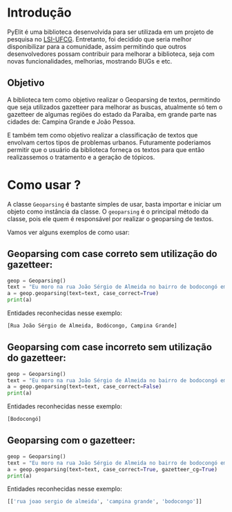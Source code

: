 # Introdução

PyElit é uma biblioteca desenvolvida para ser utilizada em um projeto de pesquisa no [LSI-UFCG](https://sites.google.com/view/lsi-ufcg). Entretanto, foi decidido que seria melhor disponibilizar para a comunidade, assim permitindo que outros desenvolvedores possam contribuir para melhorar a biblioteca, seja com novas funcionalidades, melhorias, mostrando BUGs e etc.

## Objetivo

A biblioteca tem como objetivo realizar o Geoparsing de textos, permitindo que seja utilizados gazetteer para melhorar as buscas, atualmente só tem o gazetteer de algumas regiões do estado da Paraíba, em grande parte nas cidades de: Campina Grande e João Pessoa.

E também tem como objetivo realizar a classificação de textos que envolvam certos tipos de problemas urbanos. Futuramente poderiamos permitir que o usuário da biblioteca forneça os textos para que então realizassemos o tratamento e a geração de tópicos.

# Como usar ?

A classe `Geoparsing` é bastante simples de usar, basta importar e iniciar um objeto como instância da classe.
O `geoparsing` é o principal método da classe, pois ele quem é responsável por realizar o geoparsing de textos.

Vamos ver alguns exemplos de como usar:

## Geoparsing com case correto **sem** utilização do gazetteer:

```python
geop = Geoparsing()
text = "Eu moro na rua João Sérgio de Almeida no bairro de bodocongó em Campina Grande."
a = geop.geoparsing(text=text, case_correct=True)
print(a)
```

Entidades reconhecidas nesse exemplo:

```python
[Rua João Sérgio de Almeida, Bodócongo, Campina Grande]
```

## Geoparsing com case incorreto **sem** utilização do gazetteer:

```python
geop = Geoparsing()
text = "Eu moro na rua João Sérgio de Almeida no bairro de bodocongó em Campina Grande."
a = geop.geoparsing(text=text, case_correct=False)
print(a)
```

Entidades reconhecidas nesse exemplo:

```python
[Bodocongó]
```

## Geoparsing com o gazetteer:

```python
geop = Geoparsing()
text = "Eu moro na rua João Sérgio de Almeida no bairro de bodocongó em Campina Grande.".lower()
a = geop.geoparsing(text=text, case_correct=True, gazetteer_cg=True)
print(a)
```

Entidades reconhecidas nesse exemplo:

```python
[['rua joao sergio de almeida', 'campina grande', 'bodocongo']]
```
